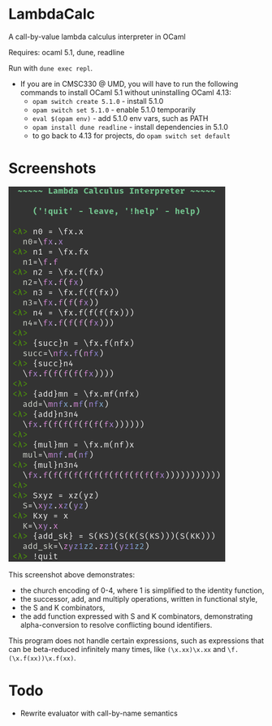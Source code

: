 # LambdaCalc
A call-by-value lambda calculus interpreter in OCaml

Requires: ocaml 5.1, dune, readline

Run with `dune exec repl`.

 * If you are in CMSC330 @ UMD, you will have to run the following commands
   to install OCaml 5.1 without uninstalling OCaml 4.13:
   * `opam switch create 5.1.0` - install 5.1.0
   * `opam switch set 5.1.0` - enable 5.1.0 temporarily
   * `eval $(opam env)` - add 5.1.0 env vars, such as PATH
   * `opam install dune readline` - install dependencies in 5.1.0
   * to go back to 4.13 for projects, do `opam switch set default`

# Screenshots

![screenshot](res/scrot.png)

This screenshot above demonstrates:

 * the church encoding of 0-4, where 1 is simplified to the identity function,
 * the successor, add, and multiply operations, written in functional style,
 * the S and K combinators,
 * the add function expressed with S and K combinators, demonstrating
   alpha-conversion to resolve conflicting bound identifiers.

This program does not handle certain expressions, such as expressions that can
be beta-reduced infinitely many times, like `(\x.xx)\x.xx` and
`\f.(\x.f(xx))\x.f(xx)`.

# Todo

 * Rewrite evaluator with call-by-name semantics
